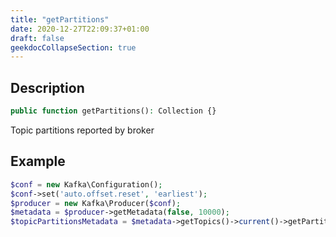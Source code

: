 ```yaml
---
title: "getPartitions"
date: 2020-12-27T22:09:37+01:00
draft: false
geekdocCollapseSection: true
---
```

## Description
```php
public function getPartitions(): Collection {}
```
Topic partitions reported by broker
## Example
```php
$conf = new Kafka\Configuration();
$conf->set('auto.offset.reset', 'earliest');
$producer = new Kafka\Producer($conf);
$metadata = $producer->getMetadata(false, 10000);
$topicPartitionsMetadata = $metadata->getTopics()->current()->getPartitions();
```